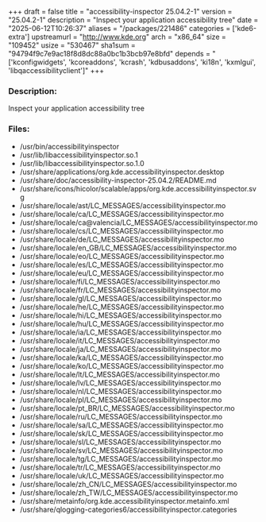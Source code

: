 +++
draft = false
title = "accessibility-inspector 25.04.2-1"
version = "25.04.2-1"
description = "Inspect your application accessibility tree"
date = "2025-06-12T10:26:37"
aliases = "/packages/221486"
categories = ['kde6-extra']
upstreamurl = "http://www.kde.org"
arch = "x86_64"
size = "109452"
usize = "530467"
sha1sum = "94794f9c7e9ac18f8d8dc88a0bc1b3bcb97e8bfd"
depends = "['kconfigwidgets', 'kcoreaddons', 'kcrash', 'kdbusaddons', 'ki18n', 'kxmlgui', 'libqaccessibilityclient']"
+++
### Description: 
Inspect your application accessibility tree

### Files: 
* /usr/bin/accessibilityinspector
* /usr/lib/libaccessibilityinspector.so.1
* /usr/lib/libaccessibilityinspector.so.1.0
* /usr/share/applications/org.kde.accessibilityinspector.desktop
* /usr/share/doc/accessibility-inspector-25.04.2/README.md
* /usr/share/icons/hicolor/scalable/apps/org.kde.accessibilityinspector.svg
* /usr/share/locale/ast/LC_MESSAGES/accessibilityinspector.mo
* /usr/share/locale/ca/LC_MESSAGES/accessibilityinspector.mo
* /usr/share/locale/ca@valencia/LC_MESSAGES/accessibilityinspector.mo
* /usr/share/locale/cs/LC_MESSAGES/accessibilityinspector.mo
* /usr/share/locale/de/LC_MESSAGES/accessibilityinspector.mo
* /usr/share/locale/en_GB/LC_MESSAGES/accessibilityinspector.mo
* /usr/share/locale/eo/LC_MESSAGES/accessibilityinspector.mo
* /usr/share/locale/es/LC_MESSAGES/accessibilityinspector.mo
* /usr/share/locale/eu/LC_MESSAGES/accessibilityinspector.mo
* /usr/share/locale/fi/LC_MESSAGES/accessibilityinspector.mo
* /usr/share/locale/fr/LC_MESSAGES/accessibilityinspector.mo
* /usr/share/locale/gl/LC_MESSAGES/accessibilityinspector.mo
* /usr/share/locale/he/LC_MESSAGES/accessibilityinspector.mo
* /usr/share/locale/hi/LC_MESSAGES/accessibilityinspector.mo
* /usr/share/locale/hu/LC_MESSAGES/accessibilityinspector.mo
* /usr/share/locale/ia/LC_MESSAGES/accessibilityinspector.mo
* /usr/share/locale/it/LC_MESSAGES/accessibilityinspector.mo
* /usr/share/locale/ja/LC_MESSAGES/accessibilityinspector.mo
* /usr/share/locale/ka/LC_MESSAGES/accessibilityinspector.mo
* /usr/share/locale/ko/LC_MESSAGES/accessibilityinspector.mo
* /usr/share/locale/lt/LC_MESSAGES/accessibilityinspector.mo
* /usr/share/locale/lv/LC_MESSAGES/accessibilityinspector.mo
* /usr/share/locale/nl/LC_MESSAGES/accessibilityinspector.mo
* /usr/share/locale/pl/LC_MESSAGES/accessibilityinspector.mo
* /usr/share/locale/pt_BR/LC_MESSAGES/accessibilityinspector.mo
* /usr/share/locale/ru/LC_MESSAGES/accessibilityinspector.mo
* /usr/share/locale/sa/LC_MESSAGES/accessibilityinspector.mo
* /usr/share/locale/sk/LC_MESSAGES/accessibilityinspector.mo
* /usr/share/locale/sl/LC_MESSAGES/accessibilityinspector.mo
* /usr/share/locale/sv/LC_MESSAGES/accessibilityinspector.mo
* /usr/share/locale/tg/LC_MESSAGES/accessibilityinspector.mo
* /usr/share/locale/tr/LC_MESSAGES/accessibilityinspector.mo
* /usr/share/locale/uk/LC_MESSAGES/accessibilityinspector.mo
* /usr/share/locale/zh_CN/LC_MESSAGES/accessibilityinspector.mo
* /usr/share/locale/zh_TW/LC_MESSAGES/accessibilityinspector.mo
* /usr/share/metainfo/org.kde.accessibilityinspector.metainfo.xml
* /usr/share/qlogging-categories6/accessibilityinspector.categories
